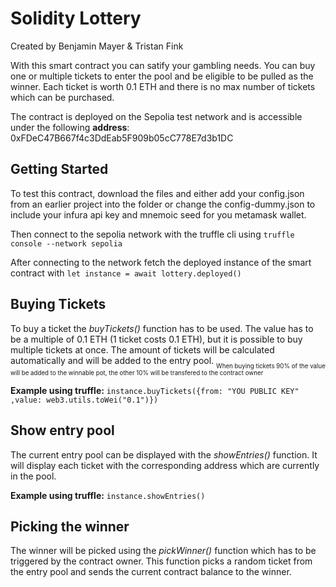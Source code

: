 # Solidity Lottery
Created by Benjamin Mayer & Tristan Fink

With this smart contract  you can satify your gambling needs. You can buy one or multiple tickets to enter the pool and be eligible to be pulled as the winner.
Each ticket is worth 0.1 ETH and there is no max number of tickets which can be purchased. 

The contract is deployed on the Sepolia test network and is accessible under the following **address**: 0xFDeC47B667f4c3DdEab5F909b05cC778E7d3b1DC

## Getting Started
To test this contract, download the files and either add your config.json from an earlier project into the folder or change the config-dummy.json to include your infura api key and mnemoic seed for you metamask wallet.

Then connect to the sepolia network with the truffle cli using ```truffle console --network sepolia```

After connecting to the network fetch the deployed instance of the smart contract with ```let instance = await lottery.deployed()```

## Buying Tickets
To buy a ticket the *buyTickets()* function has to be used. The value has to be a multiple of 0.1 ETH (1 ticket costs 0.1 ETH), but it is possible to buy multiple tickets at once. The amount of tickets will be calculated automatically and will be added to the entry pool.
<sub><sub>When buying tickets 90% of the value will be added to the winnable pot, the other 10% will be transfered to the contract owner<sub><sub>

**Example using truffle:**
```instance.buyTickets({from: "YOU PUBLIC KEY" ,value: web3.utils.toWei("0.1")}) ```

## Show entry pool

The current entry pool can be displayed with the *showEntries()* function. It will display each ticket with the corresponding address which are currently in the pool.

**Example using truffle:**
```instance.showEntries() ```

## Picking the winner

The winner will be picked using the *pickWinner()* function which has to be triggered by the contract owner. This function picks a random ticket from the entry pool and sends the current contract balance to the winner.

